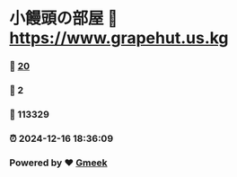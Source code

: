 # 小饅頭の部屋 :link: https://www.grapehut.us.kg 
### :page_facing_up: [20](https://www.grapehut.us.kg/tag.html) 
### :speech_balloon: 2 
### :hibiscus: 113329 
### :alarm_clock: 2024-12-16 18:36:09 
### Powered by :heart: [Gmeek](https://github.com/Meekdai/Gmeek)
